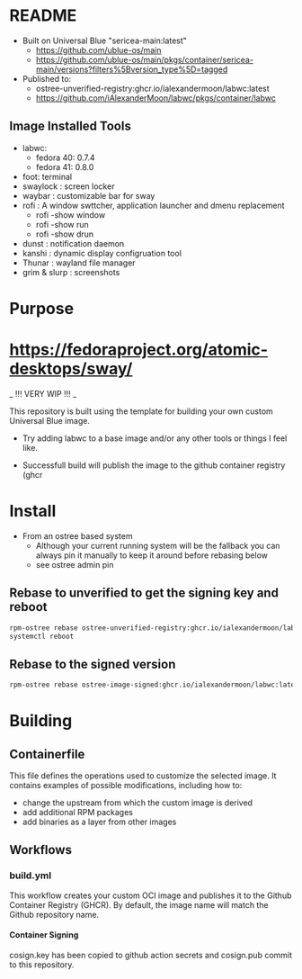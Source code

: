 # README
* Built on Universal Blue "sericea-main:latest"
  * https://github.com/ublue-os/main
  * https://github.com/ublue-os/main/pkgs/container/sericea-main/versions?filters%5Bversion_type%5D=tagged
* Published to:
  * ostree-unverified-registry:ghcr.io/ialexandermoon/labwc:latest
  * https://github.com/iAlexanderMoon/labwc/pkgs/container/labwc

## Image Installed Tools
* labwc: 
  * fedora 40: 0.7.4
  * fedora 41: 0.8.0
* foot: terminal
* swaylock : screen locker
* waybar : customizable bar for sway
* rofi : A window swttcher, application launcher and dmenu replacement
  * rofi -show window
  * rofi -show run
  * rofi -show drun
* dunst : notification daemon
* kanshi : dynamic display configruation tool
* Thunar : wayland file manager
* grim & slurp : screenshots


# Purpose

# https://fedoraproject.org/atomic-desktops/sway/

_ !!! VERY WIP !!! _ 

This repository is built using the template for building your own custom Universal Blue image. 

* Try adding labwc to a base image and/or any other tools or things I feel like.

* Successfull build will publish the image to the github container registry (ghcr

# Install
* From an ostree based system
  * Although your current running system will be the fallback you can always pin it manually to keep it around before rebasing below
  * see ostree admin pin <number>

## Rebase to unverified to get the signing key and reboot
```sh 
rpm-ostree rebase ostree-unverified-registry:ghcr.io/ialexandermoon/labwc:latest
systemctl reboot
```
## Rebase to the signed version
```sh
rpm-ostree rebase ostree-image-signed:ghcr.io/ialexandermoon/labwc:latest
```

# Building
## Containerfile

This file defines the operations used to customize the selected image. It contains examples of possible modifications, including how to:
- change the upstream from which the custom image is derived
- add additional RPM packages
- add binaries as a layer from other images

## Workflows

### build.yml

This workflow creates your custom OCI image and publishes it to the Github Container Registry (GHCR). By default, the image name will match the Github repository name.

#### Container Signing

cosign.key has been copied to github action secrets and cosign.pub commit to this repository.

